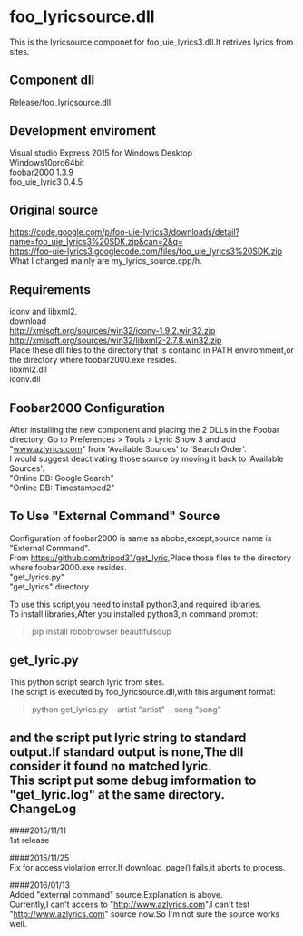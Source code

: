 foo_lyricsource.dll
=====
This is the lyricsource componet for foo_uie_lyrics3.dll.It retrives lyrics from sites.  

Component dll  
-----
Release/foo_lyricsource.dll  

Development enviroment  
-----
Visual studio Express 2015 for Windows Desktop  
Windows10pro64bit  
foobar2000 1.3.9  
foo_uie_lyric3 0.4.5  

Original source
-----
<https://code.google.com/p/foo-uie-lyrics3/downloads/detail?name=foo_uie_lyrics3%20SDK.zip&can=2&q=>  
<https://foo-uie-lyrics3.googlecode.com/files/foo_uie_lyrics3%20SDK.zip>  
What I changed mainly are my_lyrics_source.cpp/h.  

Requirements  
-----
iconv and libxml2.  
download  
<http://xmlsoft.org/sources/win32/iconv-1.9.2.win32.zip>  
<http://xmlsoft.org/sources/win32/libxml2-2.7.8.win32.zip>  
Place these dll files to the directory that is containd in PATH enviromment,or the directory where foobar2000.exe resides.  
libxml2.dll  
iconv.dll  

Foobar2000 Configuration  
-----
After installing the new component and placing the 2 DLLs in the Foobar directory, Go to Preferences > Tools > Lyric Show 3 and add "www.azlyrics.com" from 'Available Sources' to 'Search Order'.  
I would suggest deactivating those source by moving it back to 'Available Sources'.  
"Online DB: Google Search"  
"Online DB: Timestamped2"  

To Use "External Command" Source  
-----
Configuration of foobar2000 is same as abobe,except,source name is "External Command".  
From <https://github.com/tripod31/get_lyric>,Place those files to the directory where foobar2000.exe resides.  
"get_lyrics.py"  
"get_lyrics" directory  

To use this script,you need to install python3,and required libraries.  
To install libraries,After you installed python3,in command prompt:  
>pip install robobrowser beautifulsoup

get_lyric.py
-----
This python script search lyric from sites.  
The script is executed by foo_lyricsource.dll,with this argument format:  
>python get_lyrics.py --artist "artist" --song "song"  

and the script put lyric string to standard output.If standard output is none,The dll consider it found no matched lyric.  
This script put some debug imformation to "get_lyric.log" at the same directory.  
ChangeLog  
-----
####2015/11/11  
1st release  

####2015/11/25  
Fix for access violation error.If download_page() fails,it aborts to process.

####2016/01/13  
Added "external command" source.Explanation is above.  
Currently,I can't access to "<http://www.azlyrics.com>".I can't test "<http://www.azlyrics.com>" source now.So I'm not sure the source works well.
